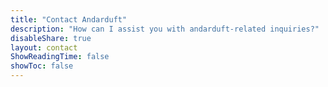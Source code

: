 ```yaml
---
title: "Contact Andarduft"
description: "How can I assist you with andarduft-related inquiries?"
disableShare: true
layout: contact
ShowReadingTime: false
showToc: false
---
```

